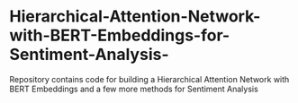 # Hierarchical-Attention-Network-with-BERT-Embeddings-for-Sentiment-Analysis-
Repository contains code for building a Hierarchical Attention Network with BERT Embeddings and a few more methods for Sentiment Analysis 
